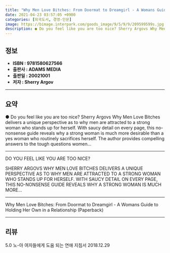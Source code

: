 ```yaml
---
title: "Why Men Love Bitches: From Doormat to Dreamgirl - A Womans Guide to Holding Her Own in a Relationship (Paperback)"
date: 2021-04-23 03:57:05 +0900
categories: [외국도서, 경영-인문]
image: https://bimage.interpark.com/goods_image/9/5/9/9/209599599s.jpg
description: ● Do you feel like you are too nice? Sherry Argovs Why Men Love Bitches delivers a unique perspective as to why men are attracted to a strong woman who stands
---
```


## **정보**

- **ISBN : 9781580627566**
- **출판사 : ADAMS MEDIA**
- **출판일 : 20021001**
- **저자 : Sherry Argov**

------



## **요약**

●  Do you feel like you are too nice? Sherry Argovs Why Men Love Bitches delivers a unique perspective as to why men are attracted to a strong woman who stands up for herself. With saucy detail on every page, this no-nonsense guide reveals why a strong woman is much more desirable than a yes woman who routinely sacrifices herself. The author provides compelling answers to the tough questions women...

------

DO YOU FEEL LIKE YOU ARE TOO NICE?

 SHERRY ARGOVS WHY MEN LOVE BITCHES DELIVERS A UNIQUE PERSPECTIVE AS TO WHY MEN ARE ATTRACTED TO A STRONG WOMAN WHO STANDS UP FOR HERSELF. WITH SAUCY DETAIL ON EVERY PAGE, THIS NO-NONSENSE GUIDE REVEALS WHY A STRONG WOMAN IS MUCH MORE... 

------


Why Men Love Bitches: From Doormat to Dreamgirl - A Womans Guide to Holding Her Own in a Relationship (Paperback) 

------


## **리뷰** 

5.0 노-아 여자들에게 도움 되는 연애 지침서 2018.12.29 <br/>